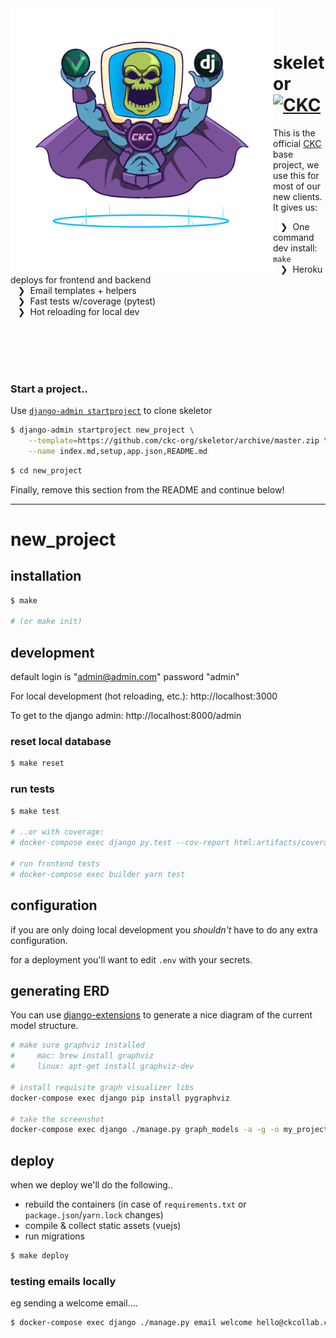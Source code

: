 <img src="docs/skeletor_full.png" alt="CKC" width="420" align="left">

&nbsp;<br>

# skeletor [<img src="https://ckcollab.com/assets/images/badges/badge.svg" alt="CKC" height="20">](https://ckcollab.com)

This is the official [CKC](https://ckcollab.com) base project, we use this
for most of our new clients. It gives us:

 &nbsp;&nbsp; ❯ &nbsp;One command dev install: `make`<br>
 &nbsp;&nbsp; ❯ &nbsp;Heroku deploys for frontend and backend<br>
 &nbsp;&nbsp; ❯ &nbsp;Email templates + helpers<br>
 &nbsp;&nbsp; ❯ &nbsp;Fast tests w/coverage (pytest)<br>
 &nbsp;&nbsp; ❯ &nbsp;Hot reloading for local dev<br>
 
 
&nbsp;<br>
&nbsp;<br>
&nbsp;<br>
&nbsp;<br>


### Start a project..

Use [`django-admin startproject`](https://docs.djangoproject.com/en/3.2/ref/django-admin/#startproject) to clone skeletor

```bash
$ django-admin startproject new_project \
    --template=https://github.com/ckc-org/skeletor/archive/master.zip \
    --name index.md,setup,app.json,README.md
```

```bash
$ cd new_project
```

Finally, remove this section from the README and continue below!

-----------------



# new_project


## installation

```bash
$ make

# (or make init)
```

## development

default login is "admin@admin.com" password "admin"

For local development (hot reloading, etc.):
http://localhost:3000

To get to the django admin:
http://localhost:8000/admin

### reset local database

```bash
$ make reset
```

### run tests

```bash
$ make test

# ..or with coverage:
# docker-compose exec django py.test --cov-report html:artifacts/coverag

# run frontend tests
# docker-compose exec builder yarn test
```

## configuration

if you are only doing local development you _shouldn't_ have to do any extra configuration.

for a deployment you'll want to edit `.env` with your secrets.

## generating ERD

You can use [django-extensions](https://django-extensions.readthedocs.io/en/latest/graph_models.html)
to generate a nice diagram of the current model structure.

```bash
# make sure graphviz installed
#     mac: brew install graphviz
#     linux: apt-get install graphviz-dev

# install requisite graph visualizer libs
docker-compose exec django pip install pygraphviz

# take the screenshot
docker-compose exec django ./manage.py graph_models -a -g -o my_project_visualized.png
```

## deploy

when we deploy we'll do the following.. 
 * rebuild the containers (in case of `requirements.txt` or `package.json`/`yarn.lock` changes)
 * compile & collect static assets (vuejs)
 * run migrations

```bash
$ make deploy
```

### testing emails locally

eg sending a welcome email....

```bash
$ docker-compose exec django ./manage.py email welcome hello@ckcollab.com
```

